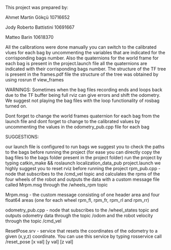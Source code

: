 This project was prepared by:

Ahmet Martin Gökçü 10716652

Jody Roberto Battistini 10691667

Matteo Barin 10618370

All the calibrations were done manually you can switch to the calibrated vlues for each bag by uncommenting the variables that are indicated for the corrisponding bags number. Also the quaternions for the world frame for each bag is present in the project.launch file all the quaternions are indicated with their corrisponding bags number. The structure of the TF tree is present in the frames.pdf file the structure of the tree was obtained by using rosrun tf view_frames

WARNINGS: Sometimes when the bag files recording ends and loops back due to the TF buffer being full rviz can give errors and shift the odometry. We suggest not playing the bag files with the loop functionality of rosbag turned on.

Dont forget to change the world frames quaternion for each bag from the launch file and dont forget to change to the calibrated values by uncommenting the values in the odometry_pub.cpp file for each bag

SUGGESTIONS:

our launch file is configured to run bags we suggest you to check the paths to the bags before running the project (for ease you can directly copy the bag files to the bags folder present in the project folder)
run the project by typing catkin_make && roslaunch localization_data_pub project.launch
we highly suggest you to reset rviz before running the project
rpm_pub.cpp - node that subscribes to the /cmd_vel topic and calculates the rpms of the four wheels of the robot and outputs the data with a custom message file called Mrpm.msg through the /wheels_rpm topic

Mrpm.msg - the custom message consisting of one header area and four float64 areas (one for each wheel rpm_fl, rpm_fr, rpm_rl and rpm_rr)

odometry_pub.cpp - node that subscribes to the /wheel_states topic and outputs odometry data through the topic /odom and the robot velocity through the topic /cmd_vel

ResetPose.srv - service that resets the coordinates of the odometry to a given (x,y,z) coordinate. You can use this service by typing rosservice call /reset_pose [x val] [y val] [z val]
